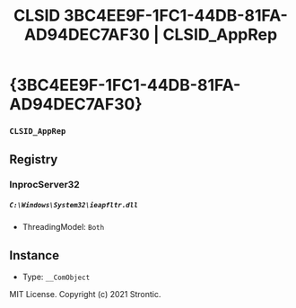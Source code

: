 ﻿---
title: "CLSID 3BC4EE9F-1FC1-44DB-81FA-AD94DEC7AF30 | CLSID_AppRep"
excerpt: What is COM-Object CLSID 3BC4EE9F-1FC1-44DB-81FA-AD94DEC7AF30?
---

# {3BC4EE9F-1FC1-44DB-81FA-AD94DEC7AF30}

### `CLSID_AppRep`

## Registry


### InprocServer32

##### `C:\Windows\System32\ieapfltr.dll`
* ThreadingModel: `Both`

## Instance

* Type: `__ComObject`

MIT License. Copyright (c) 2021 Strontic.


